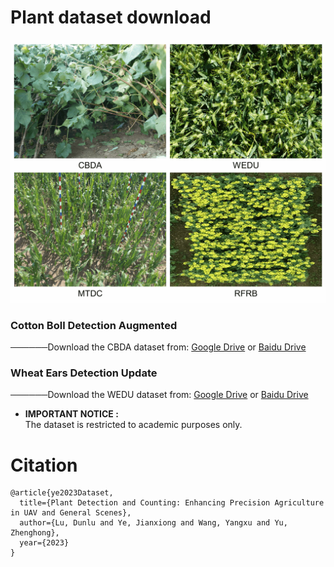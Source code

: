# Plant dataset download
<div align=center>
<img src="https://github.com/Ye-Sk/Plant-dataset/blob/master/img.jpg"/>   
</div> 

### Cotton Boll Detection Augmented
──────Download the CBDA dataset from: [Google Drive](https://drive.google.com/file/d/15GxlgoSCJau292OYaeHuvHpRICn7L3GN/view?usp=sharing) or [Baidu Drive](https://pan.baidu.com/s/1HBtnzvdReh5dfJR_kI-lpw?pwd=plat)

### Wheat Ears Detection Update
──────Download the WEDU dataset from: [Google Drive](https://drive.google.com/file/d/1MFkbVwJZY5k_ZFKGvsjchiP3VUhR0mBb/view?usp=sharing) or [Baidu Drive](https://pan.baidu.com/s/1-GW4-YMeejgrPnLDh9uO8A?pwd=plat)
* **IMPORTANT NOTICE :**  
    The dataset is restricted to academic purposes only.  
  
# Citation
~~~
@article{ye2023Dataset,  
  title={Plant Detection and Counting: Enhancing Precision Agriculture in UAV and General Scenes},  
  author={Lu, Dunlu and Ye, Jianxiong and Wang, Yangxu and Yu, Zhenghong}, 
  year={2023}
}
~~~
